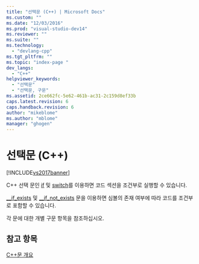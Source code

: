 ```yaml
---
title: "선택문 (C++) | Microsoft Docs"
ms.custom: ""
ms.date: "12/03/2016"
ms.prod: "visual-studio-dev14"
ms.reviewer: ""
ms.suite: ""
ms.technology: 
  - "devlang-cpp"
ms.tgt_pltfrm: ""
ms.topic: "index-page "
dev_langs: 
  - "C++"
helpviewer_keywords: 
  - "선택문"
  - "선택문, 구문"
ms.assetid: 2ce662fc-5e62-461b-ac31-2c159d8ef33b
caps.latest.revision: 6
caps.handback.revision: 6
author: "mikeblome"
ms.author: "mblome"
manager: "ghogen"
---
```

# 선택문 (C++)
[!INCLUDE[vs2017banner](../assembler/inline/includes/vs2017banner.md)]

C\+\+ 선택 문인 [if](../cpp/if-else-statement-cpp.md) 및 [switch](../cpp/switch-statement-cpp.md)를 이용하면 코드 섹션을 조건부로 실행할 수 있습니다.  
  
 [\_\_if\_exists](../cpp/if-exists-statement.md) 및 [\_\_if\_not\_exists](../cpp/if-not-exists-statement.md) 문을 이용하면 심볼의 존재 여부에 따라 코드를 조건부로 포함할 수 있습니다.  
  
 각 문에 대한 개별 구문 항목을 참조하십시오.  
  
## 참고 항목  
 [C\+\+문 개요](../cpp/overview-of-cpp-statements.md)